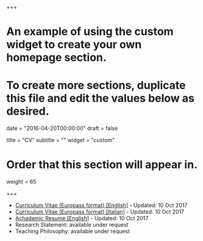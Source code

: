 +++
# An example of using the custom widget to create your own homepage section.
# To create more sections, duplicate this file and edit the values below as desired.

date = "2016-04-20T00:00:00"
draft = false

title = "CV"
subtitle = ""
widget = "custom"

# Order that this section will appear in.
weight = 65

+++

- [Curriculum Vitae (Europass format) [English]](https://fmilotta.github.io/CV/CV-Europass-EN-100717.pdf) - Updated: 10 Oct 2017
- [Curriculum Vitae (Europass format) [Italian]](https://fmilotta.github.io/CV/CV-Europass-IT-071017.pdf) - Updated: 10 Oct 2017
- [Achademic Resume [English]](https://fmilotta.github.io/CV/Resume-EN-100717.pdf) - Updated: 10 Oct 2017
- Research Statement: available under request
- Teaching Philosophy: available under request
